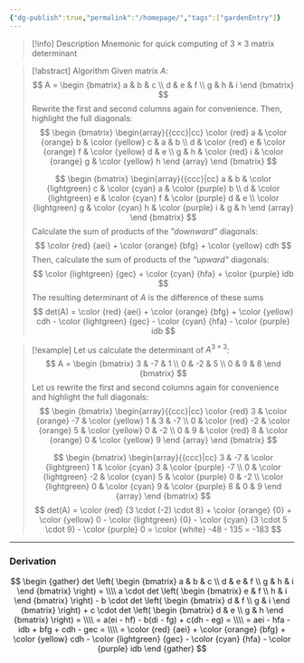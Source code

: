 ```yaml
---
{"dg-publish":true,"permalink":"/homepage/","tags":["gardenEntry"]}
---
```


> [!info] Description
> Mnemonic for quick computing of $3 \times 3$ matrix determinant

> [!abstract] Algorithm
> Given matrix $A$:
> $$
> A = \begin {bmatrix}
> a & b & c \\
> d & e & f \\
> g & h & i
> \end {bmatrix}
> $$
> Rewrite the first and second columns again for convenience. Then, highlight the full diagonals:
> $$
> \begin {bmatrix}
> \begin{array}{{ccc}|cc}
> \color {red} a & \color {orange} b & \color {yellow} c & a & b \\
> d & \color {red} e & \color {orange} f & \color {yellow} d & e \\
> g & h & \color {red} i & \color {orange} g & \color {yellow} h
> \end {array}
> \end {bmatrix}
> $$
> 
> $$
> \begin {bmatrix}
> \begin{array}{{ccc}|cc}
> a & b & \color {lightgreen} c & \color {cyan} a & \color {purple} b \\
> d & \color {lightgreen} e & \color {cyan} f & \color {purple} d & e \\
> \color {lightgreen} g & \color {cyan} h & \color {purple} i & g & h
> \end {array}
> \end {bmatrix}
> $$
> Calculate the sum of products of the *"downward"* diagonals:
> $$
> \color {red} {aei} + \color {orange} {bfg} + \color {yellow} cdh
> $$
> Then, calculate the sum of products of the *"upward"* diagonals:
> $$
> \color {lightgreen} {gec} + \color {cyan} {hfa} + \color {purple} idb
> $$
> The resulting determinant of $A$ is the difference of these sums
> $$
> det(A) = \color {red} {aei} + \color {orange} {bfg} + \color {yellow} cdh - \color {lightgreen} {gec} - \color {cyan} {hfa} - \color {purple} idb
> $$

> [!example]
> Let us calculate the determinant of $A^{3 \times 3}$:
> $$
> A = \begin {bmatrix}
> 3 & -7 & 1 \\
> 0 & -2 & 5 \\
> 0 & 9 & 8
> \end {bmatrix}
> $$
> Let us rewrite the first and second columns again for convenience and highlight the full diagonals:
> $$
> \begin {bmatrix}
> \begin{array}{{ccc}|cc}
> \color {red} 3 & \color {orange} -7 & \color {yellow} 1 & 3 & -7 \\
> 0 & \color {red} -2 & \color {orange} 5 & \color {yellow} 0 & -2 \\
> 0 & 9 & \color {red} 8 & \color {orange} 0 & \color {yellow} 9
> \end {array}
> \end {bmatrix}
> $$
> 
> $$
> \begin {bmatrix}
> \begin{array}{{ccc}|cc}
> 3 & -7 & \color {lightgreen} 1 & \color {cyan} 3 & \color {purple} -7 \\
> 0 & \color {lightgreen} -2 & \color {cyan} 5 & \color {purple} 0 & -2 \\
> \color {lightgreen} 0 & \color {cyan} 9 & \color {purple} 8 & 0 & 9
> \end {array}
> \end {bmatrix}
> $$
> $$
> det(A) = \color {red} {3 \cdot (-2) \cdot 8} + \color {orange} {0} + \color {yellow} 0 - \color {lightgreen} {0} - \color {cyan} {3 \cdot 5 \cdot 9} - \color {purple} 0 = \color {white} -48 - 135 = -183
> $$

___
### Derivation

$$
\begin {gather}
det \left( \begin {bmatrix}
a & b & c \\
d & e & f \\
g & h & i
\end {bmatrix} \right) = \\\\
a \cdot
det \left( \begin {bmatrix}
e & f \\
h & i
\end {bmatrix} \right) - b \cdot
det \left( \begin {bmatrix}
d & f \\
g & i
\end {bmatrix} \right) + c \cdot
det \left( \begin {bmatrix}
d & e \\
g & h
\end {bmatrix} \right) = \\\\
= a(ei - hf) - b(di - fg) + c(dh - eg) = \\\\
= aei - hfa - idb + bfg + cdh - gec = \\\\
= \color {red} {aei} + \color {orange} {bfg} + \color {yellow} cdh - \color {lightgreen} {gec} - \color {cyan} {hfa} - \color {purple} idb
\end {gather}
$$
